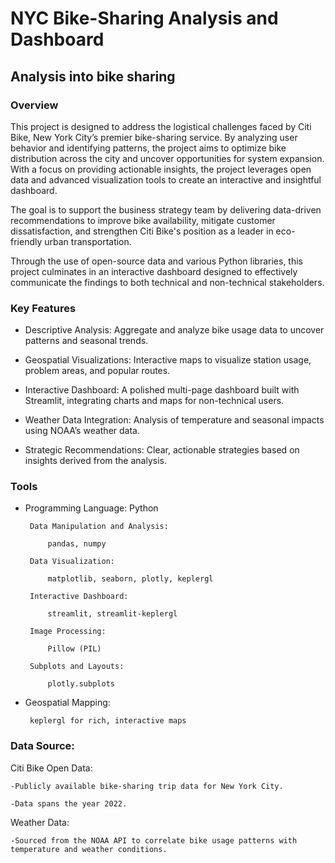 # NYC Bike-Sharing Analysis and Dashboard
## Analysis into bike sharing

### Overview

This project is designed to address the logistical challenges faced by Citi Bike, New York City’s premier bike-sharing service. By analyzing user behavior and identifying patterns, the project aims to optimize bike distribution across the city and uncover opportunities for system expansion. With a focus on providing actionable insights, the project leverages open data and advanced visualization tools to create an interactive and insightful dashboard.

The goal is to support the business strategy team by delivering data-driven recommendations to improve bike availability, mitigate customer dissatisfaction, and strengthen Citi Bike's position as a leader in eco-friendly urban transportation.

Through the use of open-source data and various Python libraries, this project culminates in an interactive dashboard designed to effectively communicate the findings to both technical and non-technical stakeholders.

### Key Features

 - Descriptive Analysis: Aggregate and analyze bike usage data to uncover patterns and seasonal trends.

 - Geospatial Visualizations: Interactive maps to visualize station usage, problem areas, and popular routes.

 - Interactive Dashboard: A polished multi-page dashboard built with Streamlit, integrating charts and maps for non-technical users.

 - Weather Data Integration: Analysis of temperature and seasonal impacts using NOAA’s weather data.

 - Strategic Recommendations: Clear, actionable strategies based on insights derived from the analysis.


### Tools

 - Programming Language: Python

        Data Manipulation and Analysis:

            pandas, numpy

        Data Visualization:

            matplotlib, seaborn, plotly, keplergl

        Interactive Dashboard:

            streamlit, streamlit-keplergl

        Image Processing:

            Pillow (PIL)

        Subplots and Layouts:

            plotly.subplots

 - Geospatial Mapping:

        keplergl for rich, interactive maps

### Data Source:

Citi Bike Open Data:

    -Publicly available bike-sharing trip data for New York City.

    -Data spans the year 2022.

Weather Data:

    -Sourced from the NOAA API to correlate bike usage patterns with temperature and weather conditions.